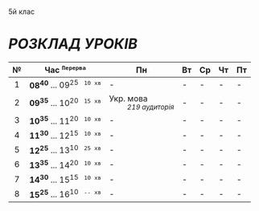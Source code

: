 5й клас

# *РОЗКЛАД УРОКІВ*

| № | Час <sup>`Перерва`</sup> | Пн | Вт | Ср | Чт | Пт |
|:---:|---|---|---|---|---|---|
| 1 | **08<sup>40</sup>** ... 09<sup>25</sup> <sup>` 10 хв`</sup> | - | - | - | - | - |
| 2 | **09<sup>35</sup>** ... 10<sup>20</sup> <sup>` 15 хв`</sup> | Укр. мова </br> *<sub>          219 аудиторія</sub>* | - | - | - | - |
| 3 | **10<sup>35</sup>** ... 11<sup>20</sup> <sup>` 10 хв`</sup> | - | - | - | - | - |
| 4 | **11<sup>30</sup>** ... 12<sup>15</sup> <sup>` 10 хв`</sup> | - | - | - | - | - |
| 5 | **12<sup>25</sup>** ... 13<sup>10</sup> <sup>` 25 хв`</sup> | - | - | - | - | - |
| 6 | **13<sup>35</sup>** ... 14<sup>20</sup> <sup>` 10 хв`</sup> | - | - | - | - | - |
| 7 | **14<sup>30</sup>** ... 15<sup>15</sup> <sup>` 10 хв`</sup> | - | - | - | - | - |
| 8 | **15<sup>25</sup>** ... 16<sup>10</sup> <sup>` -- хв`</sup> | - | - | - | - | - |
